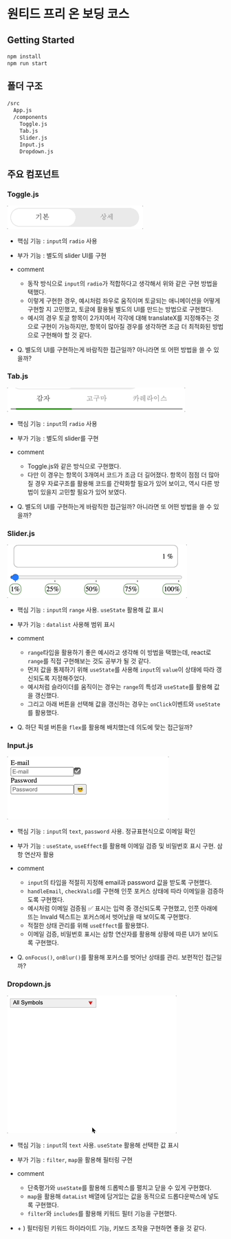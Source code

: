 # 원티드 프리 온 보딩 코스

## Getting Started

```
npm install
npm run start
```

## 폴더 구조

```
/src
  App.js
  /components
    Toggle.js
    Tab.js
    Slider.js
    Input.js
    Dropdown.js
```

## 주요 컴포넌트

### Toggle.js

<img src='previews/toggle.gif' alt="toggle"/>

- 핵심 기능 : `input`의 `radio` 사용
- 부가 기능 : 별도의 slider UI를 구현

- comment

  - 동작 방식으로 `input`의 `radio`가 적합하다고 생각해서 위와 같은 구현 방법을 택했다.
  - 이렇게 구현한 경우, 예시처럼 좌우로 움직이며 토글되는 애니메이션을 어떻게 구현할 지 고민했고, 토글에 활용될 별도의 UI를 만드는 방법으로 구현했다.
  - 예시의 경우 토글 항목이 2가지여서 각각에 대해 translateX를 지정해주는 것으로 구현이 가능하지만, 항목이 많아질 경우를 생각하면 조금 더 최적화된 방법으로 구현해야 할 것 같다.

- Q. 별도의 UI를 구현하는게 바람직한 접근일까? 아니라면 또 어떤 방법을 쓸 수 있을까?

### Tab.js

<img src='previews/tab.gif' alt="tab"/>

- 핵심 기능 : `input`의 `radio` 사용
- 부가 기능 : 별도의 slider를 구현

- comment

  - Toggle.js와 같은 방식으로 구현했다.
  - 다만 이 경우는 항목이 3개여서 코드가 조금 더 길어졌다. 항목이 점점 더 많아질 경우 자료구조를 활용해 코드를 간략화할 필요가 있어 보이고, 역시 다른 방법이 있을지 고민할 필요가 있어 보였다.

- Q. 별도의 UI를 구현하는게 바람직한 접근일까? 아니라면 또 어떤 방법을 쓸 수 있을까?

### Slider.js

<img src='previews/slider.gif' alt="slider"/>

- 핵심 기능 : `input`의 `range` 사용. `useState` 활용해 값 표시
- 부가 기능 : `datalist` 사용해 범위 표시

- comment

  - `range`타입을 활용하기 좋은 예시라고 생각해 이 방법을 택했는데, react로 `range`를 직접 구현해보는 것도 공부가 될 것 같다.
  - 먼저 값을 통제하기 위해 `useState`를 사용해 `input`의 `value`이 상태에 따라 갱신되도록 지정해주었다.
  - 예시처럼 슬라이더를 움직이는 경우는 `range`의 특성과 `useState`를 활용해 값을 갱신했다.
  - 그리고 아래 버튼을 선택해 값을 갱신하는 경우는 `onClick`이벤트와 `useState`를 활용했다.

- Q. 하단 픽셀 버튼을 `flex`를 활용해 배치했는데 의도에 맞는 접근일까?

### Input.js

<img src='previews/input.gif' alt="input"/>

- 핵심 기능 : `input`의 `text`, `password` 사용. 정규표현식으로 이메일 확인
- 부가 기능 : `useState`, `useEffect`를 활용해 이메일 검증 및 비밀번호 표시 구현. 삼항 연산자 활용

- comment

  - `input`의 타입을 적절히 지정해 email과 password 값을 받도록 구현했다.
  - `handleEmail`, `checkValid`를 구현해 인풋 포커스 상태에 따라 이메일을 검증하도록 구현했다.
  - 예시처럼 이메일 검증됨 ✅ 표시는 입력 중 갱신되도록 구현했고, 인풋 아래에 뜨는 Invald 텍스트는 포커스에서 벗어났을 때 보이도록 구현했다.
  - 적절한 상태 관리를 위해 `useEffect`를 활용했다.
  - 이메일 검증, 비밀번호 표시는 삼항 연산자를 활용해 상황에 따른 UI가 보이도록 구현했다.

- Q. `onFocus()`, `onBlur()`를 활용해 포커스를 벗어난 상태를 관리. 보편적인 접근일까?

### Dropdown.js

<img src='previews/dropdown.gif' alt="dropdown"/>

- 핵심 기능 : `input`의 `text` 사용. `useState` 활용해 선택한 값 표시
- 부가 기능 : `filter`, `map`을 활용해 필터링 구현

- comment

  - 단축평가와 `useState`를 활용해 드롭박스를 펼치고 닫을 수 있게 구현했다.
  - `map`을 활용해 `dataList` 배열에 담겨있는 값을 동적으로 드롭다운박스에 넣도록 구현했다.
  - `filter`와 `includes`를 활용해 키워드 필터 기능을 구현했다.

- \+ ) 필터링된 키워드 하이라이트 기능, 키보드 조작을 구현하면 좋을 것 같다.
